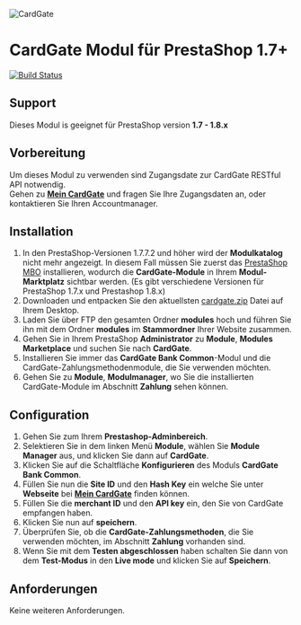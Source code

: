 ![CardGate](https://cdn.curopayments.net/thumb/200/logos/cardgate.png)

# CardGate Modul für PrestaShop 1.7+

[![Build Status](https://travis-ci.org/cardgate/prestashop17.svg?branch=master)](https://travis-ci.org/cardgate/prestashop17)

## Support

Dieses Modul is geeignet für PrestaShop version **1.7 - 1.8.x**

## Vorbereitung

Um dieses Modul zu verwenden sind Zugangsdate zur CardGate RESTful API notwendig.  
Gehen zu [**Mein CardGate**](https://my.cardgate.com/) und fragen Sie Ihre Zugangsdaten an, oder kontaktieren Sie Ihren Accountmanager.

## Installation

1. In den PrestaShop-Versionen 1.7.7.2 und höher wird der **Modulkatalog** nicht mehr angezeigt. In diesem Fall müssen Sie zuerst das [PrestaShop MBO](https://github.com/PrestaShopCorp/ps_mbo) installieren, wodurch die **CardGate-Module** in Ihrem **Modul-Marktplatz** sichtbar werden. (Es gibt verschiedene Versionen für PrestaShop 1.7.x und Prestashop 1.8.x)
2. Downloaden und entpacken Sie den aktuellsten [cardgate.zip](https://github.com/cardgate/prestashop17/releases) Datei auf Ihrem Desktop.
3. Laden Sie über FTP den gesamten Ordner **modules** hoch und führen Sie ihn mit dem Ordner **modules** im **Stammordner** Ihrer Website zusammen.
4. Gehen Sie in Ihrem PrestaShop **Administrator** zu **Module**, **Modules Marketplace** und suchen Sie nach **CardGate**.
5. Installieren Sie immer das **CardGate Bank Common**-Modul und die CardGate-Zahlungsmethodenmodule, die Sie verwenden möchten.
6. Gehen Sie zu **Module**, **Modulmanager**, wo Sie die installierten CardGate-Module im Abschnitt **Zahlung** sehen können.

## Configuration

1. Gehen Sie zum Ihrem **Prestashop-Adminbereich**.
2. Selektieren Sie in dem linken Menü **Module**, wählen Sie **Module Manager** aus, und klicken Sie dann auf **CardGate**.
3. Klicken Sie auf die Schaltfläche **Konfigurieren** des Moduls **CardGate Bank Common**. 
4. Füllen Sie nun die **Site ID** und den **Hash Key** ein welche Sie unter **Webseite** bei [**Mein CardGate**](https://my.cardgate.com/) finden können. 
5. Füllen Sie die **merchant ID** und den **API key** ein, den Sie von CardGate empfangen haben.
6. Klicken Sie nun auf **speichern**.
7. Überprüfen Sie, ob die **CardGate-Zahlungsmethoden**, die Sie verwenden möchten, im Abschnitt **Zahlung** vorhanden sind.
8. Wenn Sie mit dem **Testen abgeschlossen** haben schalten Sie dann von  
   dem **Test-Modus** in den **Live mode** und klicken Sie auf **Speichern**.

## Anforderungen

Keine weiteren Anforderungen.

